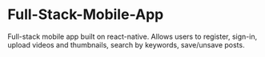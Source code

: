 # Full-Stack-Mobile-App
Full-stack mobile app built on react-native. Allows users to register, sign-in, upload videos and thumbnails, search by keywords, save/unsave posts.
